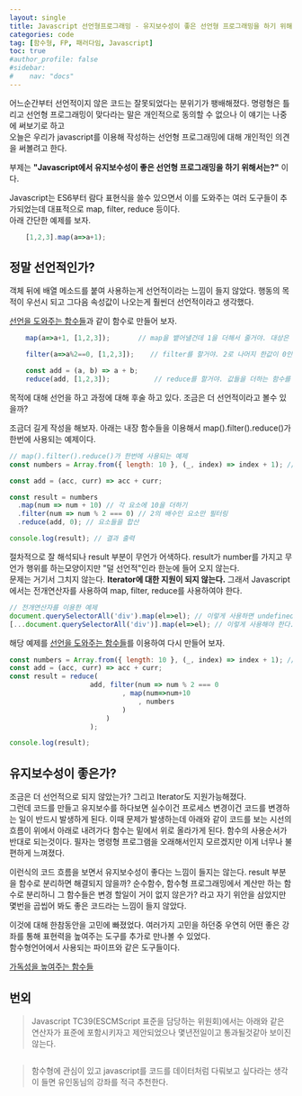 ```yaml
---
layout: single
title: Javascript 선언형프로그래밍 - 유지보수성이 좋은 선언형 프로그래밍을 하기 위해서는?
categories: code
tag: [함수형, FP, 패러다임, Javascript]
toc: true
#author_profile: false
#sidebar:
#    nav: "docs"
---
```


어느순간부터 선언적이지 않은 코드는 잘못되었다는 분위기가 팽배해졌다. 명령형은 틀리고 선언형 프로그래밍이 맞다라는 말은 개인적으로 동의할 수 없으나 이 얘기는 나중에 써보기로 하고  
오늘은 우리가 javascript를 이용해 작성하는 선언형 프로그래밍에 대해 개인적인 의견을 써볼려고 한다.

부제는 **"Javascript에서 유지보수성이 좋은 선언형 프로그래밍을 하기 위해서는?"** 이다. 

Javascript는 ES6부터 람다 표현식을 쓸수 있으면서 이를 도와주는 여러 도구들이 추가되었는데 대표적으로 map, filter, reduce 등이다.  
아래 간단한 예제를 보자.

```javascript
    [1,2,3].map(a=>a+1);
```
## 정말 선언적인가?
객체 뒤에 배열 메소드를 붙여 사용하는게 선언적이라는 느낌이 들지 않았다.
행동의 목적이 우선시 되고 그다음 속성값이 나오는게 훨씬더 선언적이라고 생각했다.

[선언을 도와주는 함수들](../code_js선언형프로그래밍(2))과 같이 함수로 만들어 보자.

```javascript
    map(a=>a+1, [1,2,3]);       // map을 뱉어낼건데 1을 더해서 줄거야. 대상은 [1,2,3] 이야

    filter(a=>a%2==0, [1,2,3]);    // filter를 할거야. 2로 나머지 한값이 0인것만 줄거야. 대상은 [1,2,3] 이야

    const add = (a, b) => a + b;
    reduce(add, [1,2,3]);           // reduce를 할거야. 값들을 더하는 함수를 이용할거고 대상은 [1,2,3] 이야
```
목적에 대해 선언을 하고 과정에 대해 후술 하고 있다.
조금은 더 선언적이라고 볼수 있을까?

조금더 길게 작성을 해보자. 아래는 내장 함수들을 이용해서 map().filter().reduce()가 한번에 사용되는 예제이다.
```javascript
// map().filter().reduce()가 한번에 사용되는 예제
const numbers = Array.from({ length: 10 }, (_, index) => index + 1); // 1부터 10까지의 배열 생성

const add = (acc, curr) => acc + curr;

const result = numbers
  .map(num => num + 10) // 각 요소에 10을 더하기
  .filter(num => num % 2 === 0) // 2의 배수인 요소만 필터링
  .reduce(add, 0); // 요소들을 합산

console.log(result); // 결과 출력
```
절차적으로 잘 해석되나 result 부분이 무언가 어색하다. result가 number를 가지고 무언가 행위를 하는모양이지만 "덜 선언적"인라 한눈에 들어 오지 않는다.  
문제는 거기서 그치지 않는다. **Iterator에 대한 지원이 되지 않는다.** 그래서 Javascript에서는 전개연산자를 사용하여 map, filter, reduce를 사용하여야 한다.
 
```javascript
// 전개연산자를 이용한 예제
document.querySelectorAll('div').map(el=>el); // 이렇게 사용하면 undefined!
[...document.querySelectorAll('div')].map(el=>el); // 이렇게 사용해야 한다.
```

해당 예제를 [선언을 도와주는 함수들](../code_js선언형프로그래밍(2))를 이용하여 다시 만들어 보자.
```javascript
const numbers = Array.from({ length: 10 }, (_, index) => index + 1); // 1부터 10까지의 배열 생성
const add = (acc, curr) => acc + curr;
const result = reduce(
                    add, filter(num => num % 2 === 0
                            , map(num=>num+10
                                , numbers
                            )
                        )
                    );

console.log(result);
```
## 유지보수성이 좋은가?
조금은 더 선언적으로 되지 않았는가? 그리고 Iterator도 지원가능해졌다.  
그런데 코드를 만들고 유지보수를 하다보면 실수이건 프로세스 변경이건 코드를 변경하는 일이 반드시 발생하게 된다.
이때 문제가 발생하는데 아래와 같이 코드를 보는 시선의 흐름이 위에서 아래로 내려가다 함수는 밑에서 위로 올라가게 된다.
함수의 사용순서가 반대로 되는것이다. 필자는 명령형 프로그램을 오래해서인지 모르겠지만 이게 너무나 불편하게 느껴졌다.

이런식의 코드 흐름을 보면서 유지보수성이 좋다는 느낌이 들지는 않는다.
result 부분을 함수로 분리하면 해결되지 않을까? 순수함수, 함수형 프로그래밍에서 계산만 하는 함수로 분리하니 그 함수들은 변경 할일이 거이 없지 않은가? 라고 자기 위안을 삼았지만
몇번을 곱씹어 봐도 좋은 코드라는 느낌이 들지 않았다. 

이것에 대해 한참동안을 고민에 빠졌었다. 여러가지 고민을 하던중 우연히 어떤 좋은 강좌를 통해 표현력을 높여주는 도구를 추가로 만나볼 수 있었다.  
함수형언어에서 사용되는 파이프와 같은 도구들이다.

[가독성을 높여주는 함수들](../code_js선언형프로그래밍(3))


## 번외
> Javascript TC39(ESCMScript 표준을 담당하는 위원회)에서는 아래와 같은 연산자가 표준에 포함시키자고 제안되었으나 몇년전일이고 통과될것같아 보이진 않는다.

<img src="/images/code/img_3.png" alt="">

> 함수형에 관심이 있고 javascript를 코드를 데이터처럼 다뤄보고 싶다라는 생각이 들면 유인동님의 강좌를 적극 추천한다.


